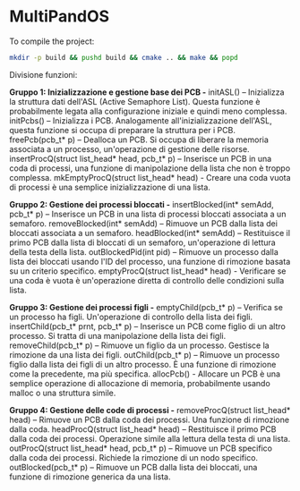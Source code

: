 # MultiPandOS

To compile the project:
```bash
mkdir -p build && pushd build && cmake .. && make && popd
```

Divisione funzioni:

**Gruppo 1: Inizializzazione e gestione base dei PCB -**
initASL() – Inizializza la struttura dati dell'ASL (Active Semaphore List). Questa funzione è probabilmente legata alla configurazione iniziale e quindi meno complessa.
initPcbs() – Inizializza i PCB. Analogamente all'inizializzazione dell'ASL, questa funzione si occupa di preparare la struttura per i PCB.
freePcb(pcb_t* p) – Dealloca un PCB. Si occupa di liberare la memoria associata a un processo, un'operazione di gestione delle risorse.
insertProcQ(struct list_head* head, pcb_t* p) – Inserisce un PCB in una coda di processi, una funzione di manipolazione della lista che non è troppo complessa.
mkEmptyProcQ(struct list_head* head) - Creare una coda vuota di processi è una semplice inizializzazione di una lista.

**Gruppo 2: Gestione dei processi bloccati -**
insertBlocked(int* semAdd, pcb_t* p) – Inserisce un PCB in una lista di processi bloccati associata a un semaforo.
removeBlocked(int* semAdd) – Rimuove un PCB dalla lista dei bloccati associata a un semaforo.
headBlocked(int* semAdd) – Restituisce il primo PCB dalla lista di bloccati di un semaforo, un'operazione di lettura della testa della lista.
outBlockedPid(int pid) – Rimuove un processo dalla lista dei bloccati usando l'ID del processo, una funzione di rimozione basata su un criterio specifico.
emptyProcQ(struct list_head* head) - Verificare se una coda è vuota è un'operazione diretta di controllo delle condizioni sulla lista.

**Gruppo 3: Gestione dei processi figli -**
emptyChild(pcb_t* p) – Verifica se un processo ha figli. Un'operazione di controllo della lista dei figli.
insertChild(pcb_t* prnt, pcb_t* p) – Inserisce un PCB come figlio di un altro processo. Si tratta di una manipolazione della lista dei figli.
removeChild(pcb_t* p) – Rimuove un figlio da un processo. Gestisce la rimozione da una lista dei figli.
outChild(pcb_t* p) – Rimuove un processo figlio dalla lista dei figli di un altro processo. È una funzione di rimozione come la precedente, ma più specifica.
allocPcb() - Allocare un PCB è una semplice operazione di allocazione di memoria, probabilmente usando malloc o una struttura simile.

**Gruppo 4: Gestione delle code di processi -**
removeProcQ(struct list_head* head) – Rimuove un PCB dalla coda dei processi. Una funzione di rimozione dalla coda.
headProcQ(struct list_head* head) – Restituisce il primo PCB dalla coda dei processi. Operazione simile alla lettura della testa di una lista.
outProcQ(struct list_head* head, pcb_t* p) – Rimuove un PCB specifico dalla coda dei processi. Richiede la rimozione di un nodo specifico.
outBlocked(pcb_t* p) – Rimuove un PCB dalla lista dei bloccati, una funzione di rimozione generica da una lista.

